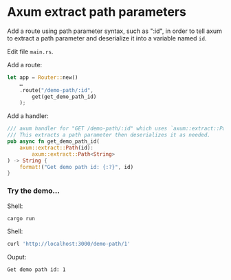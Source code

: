 # Axum extract path parameters

Add a route using path parameter syntax, such as ":id", in order to tell axum to
extract a path parameter and deserialize it into a variable named `id`.

Edit file `main.rs`.

Add a route:

```rust
let app = Router::new()
    …
    .route("/demo-path/:id",
        get(get_demo_path_id)
    );
```

Add a handler:

```rust
/// axum handler for "GET /demo-path/:id" which uses `axum::extract::Path`.
/// This extracts a path parameter then deserializes it as needed.
pub async fn get_demo_path_id(
    axum::extract::Path(id):
        axum::extract::Path<String>
) -> String {
    format!("Get demo path id: {:?}", id)
}
```


### Try the demo…

Shell:

```sh
cargo run
```

Shell:

```sh
curl 'http://localhost:3000/demo-path/1'
```

Ouput:

```sh
Get demo path id: 1
```
